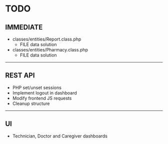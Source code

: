 # TODO

  ## IMMEDIATE
  + classes/entities/Report.class.php
    - FILE data solution
  + classes/entities/Pharmacy.class.php
    - FILE data solution
  
  ______

  ## REST API
  + PHP set/unset sessions
  + Implement logout in dashboard
  + Modify frontend JS requests
  + Cleanup structure

  ______

  ## UI
  + Technician, Doctor and Caregiver dashboards
  